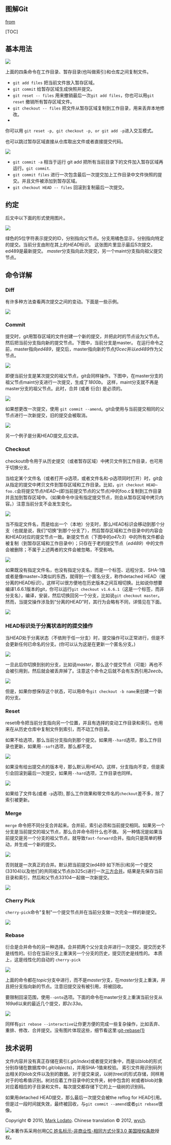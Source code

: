 ## 图解Git

[from](http://mint-blog.qiniudn.com/index-zh-cn.html) 

[TOC]

## 基本用法

![](http://mint-blog.qiniudn.com/basic-usage.svg)

上面的四条命令在工作目录、暂存目录(也叫做索引)和仓库之间复制文件。

- `git add files` 把当前文件放入暂存区域。
- `git commit` 给暂存区域生成快照并提交。
- `git reset -- files` 用来撤销最后一次`git add files`，你也可以用`git reset` 撤销所有暂存区域文件。
- `git checkout -- files` 把文件从暂存区域复制到工作目录，用来丢弃本地修改。
- 
你可以用 `git reset -p, git checkout -p, or git add -p`进入交互模式。

也可以跳过暂存区域直接从仓库取出文件或者直接提交代码。

![](http://mint-blog.qiniudn.com/basic-usage-2.svg)

- `git commit -a` 相当于运行 git add 把所有当前目录下的文件加入暂存区域再运行。`git commit`.
- `git commit files` 进行一次包含最后一次提交加上工作目录中文件快照的提交。并且文件被添加到暂存区域。
- `git checkout HEAD -- files` 回滚到复制最后一次提交。

## 约定

后文中以下面的形式使用图片。

![](http://mint-blog.qiniudn.com/conventions.svg)

绿色的5位字符表示提交的ID，分别指向父节点。分支用橘色显示，分别指向特定的提交。当前分支由附在其上的*HEAD*标识。 这张图片里显示最后5次提交，ed489是最新提交。 *master*分支指向此次提交，另一个maint分支指向祖父提交节点。

## 命令详解

### Diff

有许多种方法查看两次提交之间的变动。下面是一些示例。

![](http://mint-blog.qiniudn.com/diff.svg)

### Commit

提交时，git用暂存区域的文件创建一个新的提交，并把此时的节点设为父节点。然后把当前分支指向新的提交节点。下图中，当前分支是master。 在运行命令之前，master指向*ed489*，提交后，master指向新的节点*f0cec*并以*ed489*作为父节点。

![](http://mint-blog.qiniudn.com/commit-master.svg)

即便当前分支是某次提交的祖父节点，git会同样操作。下图中，在master分支的祖父节点maint分支进行一次提交，生成了*1800b*。 这样，maint分支就不再是master分支的祖父节点。此时，合并 (或者 衍合) 是必须的。

![](http://mint-blog.qiniudn.com/commit-maint.svg)

如果想更改一次提交，使用 `git commit --amend`。git会使用与当前提交相同的父节点进行一次新提交，旧的提交会被取消。

![](http://mint-blog.qiniudn.com/commit-amend.svg)

另一个例子是分离HEAD提交,后文讲。

### Checkout

checkout命令用于从历史提交（或者暂存区域）中拷贝文件到工作目录，也可用于切换分支。

当给定某个文件名（或者打开-p选项，或者文件名和-p选项同时打开）时，git会从指定的提交中拷贝文件到暂存区域和工作目录。比如，`git checkout HEAD~ foo.c`会将提交节点*HEAD~*(即当前提交节点的父节点)中的foo.c复制到工作目录并且加到暂存区域中。（如果命令中没有指定提交节点，则会从暂存区域中拷贝内容。）注意当前分支不会发生变化。

![](http://mint-blog.qiniudn.com/checkout-files.svg)

当不指定文件名，而是给出一个（本地）分支时，那么HEAD标识会移动到那个分支（也就是说，我们“切换”到那个分支了），然后暂存区域和工作目录中的内容会和HEAD对应的提交节点一致。新提交节点（下图中的*a47c3*）中的所有文件都会被复制（到暂存区域和工作目录中）；只存在于老的提交节点（*ed489*）中的文件会被删除；不属于上述两者的文件会被忽略，不受影响。

![](http://mint-blog.qiniudn.com/checkout-branch.svg)

如果既没有指定文件名，也没有指定分支名，而是一个标签、远程分支、SHA-1值或者是像master~3类似的东西，就得到一个匿名分支，称作detached HEAD（被分离的HEAD标识）。这样可以很方便地在历史版本之间互相切换。比如说你想要编译1.6.6.1版本的git，你可以运行`git checkout v1.6.6.1`（这是一个标签，而非分支名），编译，安装，然后切换回另一个分支，比如说`git checkout master`。然而，当提交操作涉及到“分离的HEAD”时，其行为会略有不同，详情见在下面。

![](http://mint-blog.qiniudn.com/checkout-detached.svg)

### HEAD标识处于分离状态时的提交操作

当*HEAD*处于分离状态（不依附于任一分支）时，提交操作可以正常进行，但是不会更新任何已命名的分支。(你可以认为这是在更新一个匿名分支。)

![](http://mint-blog.qiniudn.com/commit-detached.svg)

一旦此后你切换到别的分支，比如说*master*，那么这个提交节点（可能）再也不会被引用到，然后就会被丢弃掉了。注意这个命令之后就不会有东西引用*2eecb*。

![](http://mint-blog.qiniudn.com/checkout-after-detached.svg)

但是，如果你想保存这个状态，可以用命令`git checkout -b name`来创建一个新的分支。


### Reset

reset命令把当前分支指向另一个位置，并且有选择的变动工作目录和索引。也用来在从历史仓库中复制文件到索引，而不动工作目录。

如果不给选项，那么当前分支指向到那个提交。如果用`--hard`选项，那么工作目录也更新，如果用`--soft`选项，那么都不变。

![](http://mint-blog.qiniudn.com/reset-commit.svg)

如果没有给出提交点的版本号，那么默认用*HEAD*。这样，分支指向不变，但是索引会回滚到最后一次提交，如果用`--hard`选项，工作目录也同样。

![](http://mint-blog.qiniudn.com/reset.svg)

如果给了文件名(或者 `-p`选项), 那么工作效果和带文件名的`checkout`差不多，除了索引被更新。


### Merge

`merge` 命令把不同分支合并起来。合并前，索引必须和当前提交相同。如果另一个分支是当前提交的祖父节点，那么合并命令将什么也不做。 另一种情况是如果当前提交是另一个分支的祖父节点，就导致`fast-forward`合并。指向只是简单的移动，并生成一个新的提交。

![](http://mint-blog.qiniudn.com/merge-ff.svg)

否则就是一次真正的合并。默认把当前提交(ed489 如下所示)和另一个提交(33104)以及他们的共同祖父节点(b325c)进行一次[三方合并](http://en.wikipedia.org/wiki/Three-way_merge)。结果是先保存当前目录和索引，然后和父节点33104一起做一次新提交。

![](http://mint-blog.qiniudn.com/merge.svg)

### Cherry Pick

`cherry-pick`命令"复制"一个提交节点并在当前分支做一次完全一样的新提交。

![](http://mint-blog.qiniudn.com/cherry-pick.svg)

### Rebase

衍合是合并命令的另一种选择。合并把两个父分支合并进行一次提交，提交历史不是线性的。衍合在当前分支上重演另一个分支的历史，提交历史是线性的。 本质上，这是线性化的自动的 `cherry-pick`

![](http://mint-blog.qiniudn.com/rebase.svg)

上面的命令都在*topic*分支中进行，而不是*master*分支，在*master*分支上重演，并且把分支指向新的节点。注意旧提交没有被引用，将被回收。

要限制回滚范围，使用`--onto`选项。下面的命令在master分支上重演当前分支从*169a6*以来的最近几个提交，即*2c33a*。

![](http://mint-blog.qiniudn.com/rebase-onto.svg)

同样有`git rebase --interactive`让你更方便的完成一些复杂操作，比如丢弃、重排、修改、合并提交。没有图片体现这些，细节看这里:[git-rebase(1)](http://www.kernel.org/pub/software/scm/git/docs/git-rebase.html#_interactive_mode)

## 技术说明

文件内容并没有真正存储在索引(*.git/index*)或者提交对象中，而是以blob的形式分别存储在数据库中(*.git/objects*)，并用SHA-1值来校验。 索引文件用识别码列出相关的blob文件以及别的数据。对于提交来说，以树(tree)的形式存储，同样用对于的哈希值识别。树对应着工作目录中的文件夹，树中包含的 树或者blob对象对应着相应的子目录和文件。每次提交都存储下它的上一级树的识别码。

如果用detached HEAD提交，那么最后一次提交会被the reflog for HEAD引用。但是过一段时间就失效，最终被回收，与`git commit --amend`或者`git rebase`很像。

Copyright © 2010, [Mark Lodato](mailto:lodatom@gmail.com). Chinese translation © 2012, [wych](mailto:ellrywych@gmail.com).

![](http://creativecommons.org/licenses/by-nc-sa/3.0/us/)本著作系采用创用[CC 姓名标示-非商业性-相同方式分享3.0 美国授权条款](http://creativecommons.org/licenses/by-nc-sa/3.0/us/)授权。